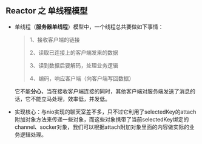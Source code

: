 ## Reactor 之 单线程模型
* 单线程（**服务器单线程**）模型中，一个线程总共要做如下事情：

  > 1、接收客户端的链接
  >
  > 2、读取已连接上的客户端发来的数据
  >
  > 3、读到数据后要解码，处理业务逻辑
  >
  > 4、编码，响应客户端（向客户端写回数据）

  它不能**分心**，当在接收客户端连接的同时，其他客户端对服务端发送了消息的话，它不能立马处理，效率低，并发低。

* 实现核心：与nio实现的聊天室差不多，只不过它利用了selectedKey的attach附加对象方法来传递一些对象，而这些对象携带了当前selectedKey绑定的channel、socker对象，我们可以根据attach附加对象里面的内容做实际的业务逻辑处理。